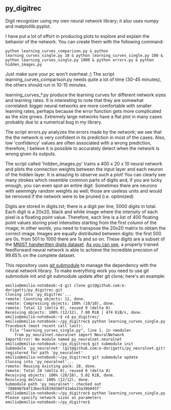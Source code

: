 py_digitrec
-----------

Digit recognizer using my own neural network library; it also uses numpy and matplotlib.pyplot.

I have put a lot of effort in producing plots to explore and explain the behavior of the network.
You can create them with the following command:

```
python learning_curves_comparison.py & python learning_curves_single.py 10 & python learning_curves_single.py 100 & python learning_curves_single.py 1000 & python errors.py & python hidden_images.py 
```
Just make sure your pc won't overheat ;) The script learning_curves_comparison.py needs quite
a lot of time (30-45 minutes), the others should run in 10-15 minutes.

learning_curves_*.py produce the learning curves for different network sizes and learning rates. It is
interesting to note that they are somewhat correlated: bigger neural networks are more comfortable with
smaller learning rates, perhaps because the error function gets more complicated as the size grows.
Extremely large networks have a flat plot in many cases probably due to a numerical bug in my
library.

The script errors.py analyzes the errors made by the network; we see that the the network is very
confident in its prediction in most of the cases. Also, low 'confidency' values are often associated with
a wrong prediction, therefore, I believe it is possible to accurately detect when the network is wrong
given its outputs.

The script called 'hidden_images.py' trains a 400 x 20 x 10 neural network and plots the connection weights
between the input layer and each neuron of the hidden layer. It is amazing to observe such a plot! You can
clearly see many strokes which resemble common parts of digits and, if you are lucky enough, you can even spot
an entire digit. Sometimes there are neurons with seemingly random weights as well; those are useless units
and would be removed if the network were to be pruned (i.e. optimized)

Digits are stored in digits.txt; there is a digit per line, 5000 digits in total. Each digit is a 20x20, black
and white image where the intensity of each pixel is a floating point value. Therefore, each line is a list of
400 floating point values storing pixel intensities starting from the first _column_ of the image; in other
words, you need to transpose the 20x20 matrix to obtain the correct image.
Images are equally distributed between digits: the first 500 are 0s, from 501 to 1000 there are 1s and so on.
These digits are a subset of the [MNIST handwritten digits dataset](http://yann.lecun.com/exdb/mnist/).
[As you can see](http://arxiv.org/abs/1003.0358), a properly trained feedforward neural network is able to achieve the
incredible precision of 99.65% on the complete dataset.

This repository uses [git submodule](http://git-scm.com/docs/git-submodule) to manage the dependency with the
neural network library. To make everything work you need to use git submodule init and git submodule update
after git clone; here's an example:
```
emilio@emilio-notebook:~$ git clone git@github.com:e-dorigatti/py_digitrec.git
Cloning into 'py_digitrec'...
remote: Counting objects: 12, done.
remote: Compressing objects: 100% (10/10), done.
remote: Total 12 (delta 0), reused 9 (delta 0)
Receiving objects: 100% (12/12), 7.80 MiB | 474 KiB/s, done.
emilio@emilio-notebook:~$ cd py_digitrec/
emilio@emilio-notebook:~/py_digitrec$ python learning_curves_single.py 
Traceback (most recent call last):
  File "learning_curves_single.py", line 1, in <module>
    from py_neuralnet.neuralnet import NeuralNetwork
ImportError: No module named py_neuralnet.neuralnet
emilio@emilio-notebook:~/py_digitrec$ git submodule init
Submodule 'py_neuralnet' (git@github.com:e-dorigatti/py_neuralnet.git) registered for path 'py_neuralnet'
emilio@emilio-notebook:~/py_digitrec$ git submodule update
Cloning into 'py_neuralnet'...
remote: Reusing existing pack: 28, done.
remote: Total 28 (delta 0), reused 0 (delta 0)
Receiving objects: 100% (28/28), 5.02 KiB, done.
Resolving deltas: 100% (12/12), done.
Submodule path 'py_neuralnet': checked out '7886987b4f13bec91839d30df43a6a33a39b045f'
emilio@emilio-notebook:~/py_digitrec$ python learning_curves_single.py 
Please specify network sizes as parameters
emilio@emilio-notebook:~/py_digitrec$ 
```

